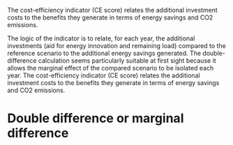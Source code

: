 The cost-efficiency indicator (CE score) relates the additional investment costs to the benefits they generate in terms
of energy savings and CO2 emissions.

The logic of the indicator is to relate, for each year, the additional investments (aid for energy innovation and
remaining load) compared to the reference scenario to the additional energy savings generated. The double-difference
calculation seems particularly suitable at first sight because it allows the marginal effect of the compared scenario to
be isolated each year. The cost-efficiency indicator (CE score) relates the additional investment costs to the benefits
they generate in terms of energy savings and CO2 emissions.

# Double difference or marginal difference